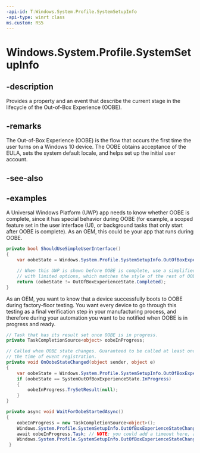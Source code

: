 ```yaml
---
-api-id: T:Windows.System.Profile.SystemSetupInfo
-api-type: winrt class
ms.custom: RS5
---
```


<!-- Class syntax.
public class SystemSetupInfo 
-->

# Windows.System.Profile.SystemSetupInfo

## -description
Provides a property and an event that describe the current stage in the lifecycle of the Out-of-Box Experience (OOBE).

## -remarks
The Out-of-Box Experience (OOBE) is the flow that occurs the first time the user turns on a Windows 10 device. The OOBE obtains acceptance of the EULA, sets the system default locale, and helps set up the initial user account.

## -see-also

## -examples
A Universal Windows Platform (UWP) app needs to know whether OOBE is complete, since it has special behavior during OOBE (for example, a scoped feature set in the user interface (UI), or background tasks that only start after OOBE is complete). As an OEM, this could be your app that runs during OOBE.

```csharp
private bool ShouldUseSimpleUserInterface()
{
    var oobeState = Windows.System.Profile.SystemSetupInfo.OutOfBoxExperienceState;

    // When this UWP is shown before OOBE is complete, use a simplified UI
    // with limited options, which matches the style of the rest of OOBE.
    return (oobeState != OutOfBoxExperienceState.Completed);
}
```

As an OEM, you want to know that a device successfully boots to OOBE during factory-floor testing. You want every device to go through this testing as a final verification step in your manufacturing process, and therefore during your automation you want to be notified when OOBE is in progress and ready.

```csharp
// Task that has its result set once OOBE is in progress.
private TaskCompletionSource<object> oobeInProgress;

// Called when OOBE state changes. Guaranteed to be called at least once, at
// the time of event registration.
private void OnOobeStateChanged(object sender, object e)
{
    var oobeState = Windows.System.Profile.SystemSetupInfo.OutOfBoxExperienceState;
    if (oobeState == SystemOutOfBoxExperienceState.InProgress)
    {
        oobeInProgress.TrySetResult(null);
    } 
}

private async void WaitForOobeStartedAsync()
{
    oobeInProgress = new TaskCompletionSource<object>();
    Windows.System.Profile.SystemSetupInfo.OutOfBoxExperienceStateChanged += OnOobeStateChanged;
    await oobeInProgress.Task; // NOTE: you could add a timeout here, and fail when hit.
    Windows.System.Profile.SystemSetupInfo.OutOfBoxExperienceStateChanged -= OnOobeStateChanged;
 }
```
